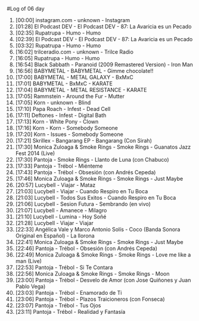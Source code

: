 #Log of 06 day

1. [00:00] instagram.com - unknown - Instagram
1. [01:28] El Podcast DEV - El Podcast DEV - 87: La Avaricia es un Pecado
1. [02:35] Rupatrupa - Humo - Humo
1. [02:39] El Podcast DEV - El Podcast DEV - 87: La Avaricia es un Pecado
1. [03:32] Rupatrupa - Humo - Humo
1. [16:02] trilceradio.com - unknown - Trilce Radio
1. [16:05] Rupatrupa - Humo - Humo
1. [16:54] Black Sabbath - Paranoid (2009 Remastered Version) - Iron Man
1. [16:56] BABYMETAL - BABYMETAL - Gimme chocolate!!
1. [17:00] BABYMETAL - METAL GALAXY - BxMxC
1. [17:01] BABYMETAL - BxMxC - KARATE
1. [17:04] BABYMETAL - METAL RESISTANCE - KARATE
1. [17:05] Rammstein - Around the Fur - Mutter
1. [17:05] Korn - unknown - Blind
1. [17:10] Papa Roach - Infest - Dead Cell
1. [17:11] Deftones - Infest - Digital Bath
1. [17:13] Korn - White Pony - Clown
1. [17:16] Korn - Korn - Somebody Someone
1. [17:20] Korn - Issues - Somebody Someone
1. [17:21] Skrillex - Bangarang EP - Bangarang (Con Sirah)
1. [17:30] Monica Zuloaga & Smoke Rings - Smoke Rings - Guanatos Jazz Fest 2014 (Live)
1. [17:30] Pantoja - Smoke Rings - Llanto de Luna (con Chabuco)
1. [17:33] Pantoja - Trébol - Miénteme
1. [17:43] Pantoja - Trébol - Obsesión (con Andrés Cepeda)
1. [17:46] Monica Zuloaga & Smoke Rings - Smoke Rings - Just Maybe
1. [20:57] Lucybell - Viajar - Mataz
1. [21:03] Lucybell - Viajar - Cuando Respiro en Tu Boca
1. [21:03] Lucybell - Todos Sus Exitos - Cuando Respiro en Tu Boca
1. [21:06] Lucybell - Sesion Futura - Sembrando (en vivo)
1. [21:07] Lucybell - Amanece - Milagro
1. [21:10] Lucybell - Lumina - Hoy Soñé
1. [21:28] Lucybell - Viajar - Viajar
1. [22:33] Angélica Vale y Marco Antonio Solís - Coco (Banda Sonora Original en Español) - La llorona
1. [22:41] Monica Zuloaga & Smoke Rings - Smoke Rings - Just Maybe
1. [22:46] Pantoja - Trébol - Obsesión (con Andrés Cepeda)
1. [22:49] Monica Zuloaga & Smoke Rings - Smoke Rings - Love me like a man (Live)
1. [22:53] Pantoja - Trébol - Si Te Contara
1. [22:56] Monica Zuloaga & Smoke Rings - Smoke Rings - Moon
1. [23:00] Pantoja - Trébol - Desvelo de Amor (con Jose Quiñones y Juan Pablo Vega)
1. [23:03] Pantoja - Trébol - Enamorado de Ti
1. [23:06] Pantoja - Trébol - Plazos Traicioneros (con Fonseca)
1. [23:07] Pantoja - Trébol - Tus Ojos
1. [23:11] Pantoja - Trébol - Realidad y Fantasía
